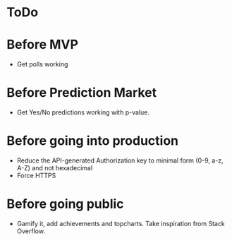ToDo
====


# Before MVP
 - Get polls working

# Before Prediction Market
 - Get Yes/No predictions working with p-value.

# Before going into production
 - Reduce the API-generated Authorization key to minimal form (0-9, a-z, A-Z) and not hexadecimal
 - Force HTTPS

# Before going public
 - Gamify it, add achievements and topcharts. Take inspiration from Stack Overflow.
